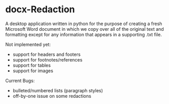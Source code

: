 # docx-Redaction

A desktop application written in python for the purpose of creating a fresh Microsoft Word document in which we copy over all of the original text and formatting except for any information that appears in a supporting .txt file.

Not implemented yet:
- support for headers and footers
- support for footnotes/references
- support for tables
- support for images

Current Bugs:
- bulleted/numbered lists (paragraph styles)
- off-by-one issue on some redactions
